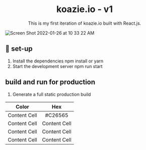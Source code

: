 <h1 align="center"> koazie.io - v1 </h1>

<p align="center">
  This is my first iteration of koazie.io built with React.js.

<p align="center">

  ![Screen Shot 2022-01-26 at 10 33 22 AM](https://user-images.githubusercontent.com/51058620/151194042-68f694ba-ae9f-4886-bb3d-95f3641f6389.png)

  
  ## 🧰 set-up
  
  1. Install the dependencies
    npm install or yarn
  2. Start the development server
    npm run start
  
  ## build and run for production
   1. Generate a full static production build
  
  
  Color | Hex 
:-------------: | :-------------:
Content Cell  | #C26565
Content Cell  | Content Cell
Content Cell  | Content Cell
Content Cell  | Content Cell
